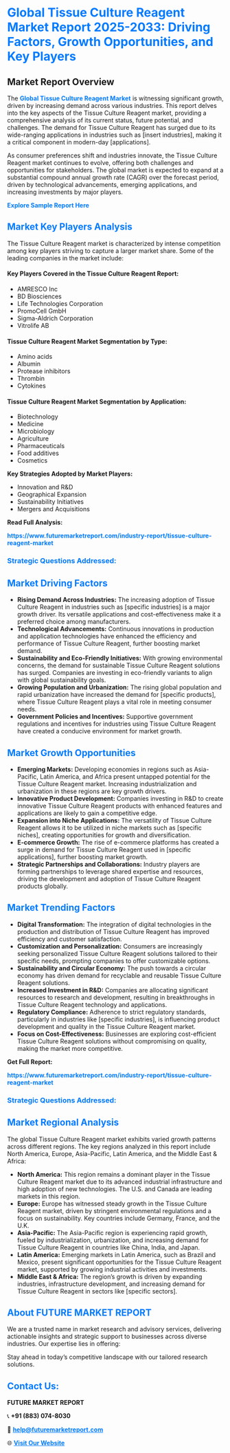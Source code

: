 <h1 style="color: #007BFF;">Global Tissue Culture Reagent Market Report 2025-2033: Driving Factors, Growth Opportunities, and Key Players</h1>

<section id="overview">
<h2>Market Report Overview</h2>
<p>The <a href="https://www.futuremarketreport.com/industry-report/tissue-culture-reagent-market" style="color: #007BFF; text-decoration: none;"><strong>Global Tissue Culture Reagent Market</strong></a> is witnessing significant growth, driven by increasing demand across various industries. This report delves into the key aspects of the Tissue Culture Reagent market, providing a comprehensive analysis of its current status, future potential, and challenges. The demand for Tissue Culture Reagent has surged due to its wide-ranging applications in industries such as [insert industries], making it a critical component in modern-day [applications].</p>
<p>As consumer preferences shift and industries innovate, the Tissue Culture Reagent market continues to evolve, offering both challenges and opportunities for stakeholders. The global market is expected to expand at a substantial compound annual growth rate (CAGR) over the forecast period, driven by technological advancements, emerging applications, and increasing investments by major players.</p>
</section>

<section id="overview">
<p><a href="https://www.futuremarketreport.com/request-sample/reportId=84651" style="color: #007BFF; text-decoration: none;"><strong>Explore Sample Report Here</strong></a></p>
</section>

<section id="key-players">
<h2 style="color: #007BFF;">Market Key Players Analysis</h2>
<p>The Tissue Culture Reagent market is characterized by intense competition among key players striving to capture a larger market share. Some of the leading companies in the market include:</p>
<h4>Key Players Covered in the Tissue Culture Reagent Report:</h4>
<ul><li>AMRESCO Inc</li><li>BD Biosciences</li><li>Life Technologies Corporation</li><li>PromoCell GmbH</li><li>Sigma-Aldrich Corporation</li><li>Vitrolife AB</li></ul>
<h4>Tissue Culture Reagent Market Segmentation by Type:</h4>
<ul><li>Amino acids</li><li>Albumin</li><li>Protease inhibitors</li><li>Thrombin</li><li>Cytokines</li></ul>

<h4>Tissue Culture Reagent Market Segmentation by Application:</h4>
<ul><li>Biotechnology</li><li>Medicine</li><li>Microbiology</li><li>Agriculture</li><li>Pharmaceuticals</li><li>Food additives</li><li>Cosmetics</li></ul>
<p><strong>Key Strategies Adopted by Market Players:</strong></p>
<ul>
<li>Innovation and R&D</li>
<li>Geographical Expansion</li>
<li>Sustainability Initiatives</li>
<li>Mergers and Acquisitions</li>
</ul>
</section>

<section>
<p><strong>Read Full Analysis: </strong></p><a href="https://www.futuremarketreport.com/industry-report/tissue-culture-reagent-market" style="color: #007BFF; text-decoration: none;"><strong>https://www.futuremarketreport.com/industry-report/tissue-culture-reagent-market</strong></a>
<h3 style="color: #007BFF;">Strategic Questions Addressed:</h3>
</section>

<section id="driving-factors">
<h2 style="color: #007BFF;">Market Driving Factors</h2>
<ul>
<li><strong>Rising Demand Across Industries:</strong> The increasing adoption of Tissue Culture Reagent in industries such as [specific industries] is a major growth driver. Its versatile applications and cost-effectiveness make it a preferred choice among manufacturers.</li>
<li><strong>Technological Advancements:</strong> Continuous innovations in production and application technologies have enhanced the efficiency and performance of Tissue Culture Reagent, further boosting market demand.</li>
<li><strong>Sustainability and Eco-Friendly Initiatives:</strong> With growing environmental concerns, the demand for sustainable Tissue Culture Reagent solutions has surged. Companies are investing in eco-friendly variants to align with global sustainability goals.</li>
<li><strong>Growing Population and Urbanization:</strong> The rising global population and rapid urbanization have increased the demand for [specific products], where Tissue Culture Reagent plays a vital role in meeting consumer needs.</li>
<li><strong>Government Policies and Incentives:</strong> Supportive government regulations and incentives for industries using Tissue Culture Reagent have created a conducive environment for market growth.</li>
</ul>
</section>

<section id="growth-opportunities">
<h2 style="color: #007BFF;">Market Growth Opportunities</h2>
<ul>
<li><strong>Emerging Markets:</strong> Developing economies in regions such as Asia-Pacific, Latin America, and Africa present untapped potential for the Tissue Culture Reagent market. Increasing industrialization and urbanization in these regions are key growth drivers.</li>
<li><strong>Innovative Product Development:</strong> Companies investing in R&D to create innovative Tissue Culture Reagent products with enhanced features and applications are likely to gain a competitive edge.</li>
<li><strong>Expansion into Niche Applications:</strong> The versatility of Tissue Culture Reagent allows it to be utilized in niche markets such as [specific niches], creating opportunities for growth and diversification.</li>
<li><strong>E-commerce Growth:</strong> The rise of e-commerce platforms has created a surge in demand for Tissue Culture Reagent used in [specific applications], further boosting market growth.</li>
<li><strong>Strategic Partnerships and Collaborations:</strong> Industry players are forming partnerships to leverage shared expertise and resources, driving the development and adoption of Tissue Culture Reagent products globally.</li>
</ul>
</section>

<section id="trending-factors">
<h2 style="color: #007BFF;">Market Trending Factors</h2>
<ul>
<li><strong>Digital Transformation:</strong> The integration of digital technologies in the production and distribution of Tissue Culture Reagent has improved efficiency and customer satisfaction.</li>
<li><strong>Customization and Personalization:</strong> Consumers are increasingly seeking personalized Tissue Culture Reagent solutions tailored to their specific needs, prompting companies to offer customizable options.</li>
<li><strong>Sustainability and Circular Economy:</strong> The push towards a circular economy has driven demand for recyclable and reusable Tissue Culture Reagent solutions.</li>
<li><strong>Increased Investment in R&D:</strong> Companies are allocating significant resources to research and development, resulting in breakthroughs in Tissue Culture Reagent technology and applications.</li>
<li><strong>Regulatory Compliance:</strong> Adherence to strict regulatory standards, particularly in industries like [specific industries], is influencing product development and quality in the Tissue Culture Reagent market.</li>
<li><strong>Focus on Cost-Effectiveness:</strong> Businesses are exploring cost-efficient Tissue Culture Reagent solutions without compromising on quality, making the market more competitive.</li>
</ul>
</section>

<section>
<p><strong>Get Full Report: </strong></p><a href="https://www.futuremarketreport.com/industry-report/tissue-culture-reagent-market" style="color: #007BFF; text-decoration: none;"><strong>https://www.futuremarketreport.com/industry-report/tissue-culture-reagent-market</strong></a>
<h3 style="color: #007BFF;">Strategic Questions Addressed:</h3>
</section>


<section id="regional-analysis">
<h2 style="color: #007BFF;">Market Regional Analysis</h2>
<p>The global Tissue Culture Reagent market exhibits varied growth patterns across different regions. The key regions analyzed in this report include North America, Europe, Asia-Pacific, Latin America, and the Middle East & Africa:</p>
<ul>
<li><strong>North America:</strong> This region remains a dominant player in the Tissue Culture Reagent market due to its advanced industrial infrastructure and high adoption of new technologies. The U.S. and Canada are leading markets in this region.</li>
<li><strong>Europe:</strong> Europe has witnessed steady growth in the Tissue Culture Reagent market, driven by stringent environmental regulations and a focus on sustainability. Key countries include Germany, France, and the U.K.</li>
<li><strong>Asia-Pacific:</strong> The Asia-Pacific region is experiencing rapid growth, fueled by industrialization, urbanization, and increasing demand for Tissue Culture Reagent in countries like China, India, and Japan.</li>
<li><strong>Latin America:</strong> Emerging markets in Latin America, such as Brazil and Mexico, present significant opportunities for the Tissue Culture Reagent market, supported by growing industrial activities and investments.</li>
<li><strong>Middle East & Africa:</strong> The region’s growth is driven by expanding industries, infrastructure development, and increasing demand for Tissue Culture Reagent in sectors like [specific sectors].</li>
</ul>
</section>

<footer>
<h2 style="color: #007BFF;">About FUTURE MARKET REPORT</h2>
<p>We are a trusted name in market research and advisory services, delivering actionable insights and strategic support to businesses across diverse industries. Our expertise lies in offering:</p>

<p>Stay ahead in today’s competitive landscape with our tailored research solutions.</p>

<h2 style="color: #007BFF;">Contact Us:</h2>
<p><strong>FUTURE MARKET REPORT</strong></p>
<p>📞 <strong>+91 (883) 074-8030</strong></p>
<p>📧 <strong><a href="mailto:help@futuremarketreport.com" style="color: #007BFF;">help@futuremarketreport.com</a></strong></p>
<p>🌐 <strong><a href="https://www.futuremarketreport.com/" style="color: #007BFF;">Visit Our Website</a></strong></p>
</footer>